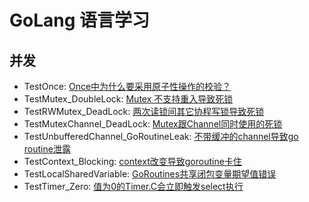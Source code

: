 # GoLang 语言学习

## 并发

- TestOnce: [Once中为什么要采用原子性操作的校验？](./concurrency/once_test.go)
- TestMutex_DoubleLock: [Mutex 不支持重入导致死锁](./concurrency/mutex_test.go)
- TestRWMutex_DeadLock: [两次读锁间其它协程写锁导致死锁](./concurrency/mutex_test.go)
- TestMutexChannel_DeadLock: [Mutex跟Channel同时使用的死锁](./concurrency/mutex_test.go)
- TestUnbufferedChannel_GoRoutineLeak: [不带缓冲的channel导致go routine泄露](./concurrency/channel_test.go)
- TestContext_Blocking: [context改变导致goroutine卡住](./concurrency/channel_test.go)
- TestLocalSharedVariable: [GoRoutines共享闭包变量期望值错误](./concurrency/goroutine_test.go)
- TestTimer_Zero: [值为0的Timer.C会立即触发select执行 ](./concurrency/channel_test.go)